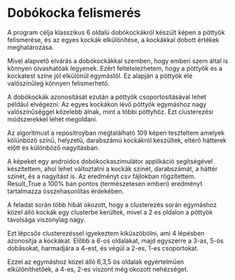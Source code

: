 # Dobókocka felismerés

A program célja klasszikus 6 oldalú dobókockákról készült képen a pöttyök felismerése, és az egyes kockák elkülönítése, a kockákkal dobott értékek meghatározása.

Mivel alapvető elvárás a dobókockákkal szemben, hogy emberi szem által is könnyen olvashatóak legyenek. Ezért feltételezhetem, hogy a pöttyök és a kockatest színe jól elkülönül egymástól. Ez alapján a pöttyök éle valószínűleg könnyen felismerhető. 

A dobókockák azonosítását ezután a pöttyök csoportosításával lehet például elvégezni. Az egyes kockákon lévő pöttyök egymáshoz nagy valószínűséggel közelebb álnak, mint a többi pöttyhöz. Ezt clusterezési módszerekkel lehet megoldani.

Az algoritmust a repositroyban megtalálható 109 képen teszteltem amelyek kölünböző színű, helyzetű, darabszámú kockákról készültek, eltérő hátterek előtt és különböző nagyításban.

A képeket egy androidos dobókockaszimulátor applikáció segítségével készítettem, ahol lehet változtatni a kockák színét, darabszámát, a háttér színét, és a nagyítást is.
Az eredményt csv fájlokban rögzítettem. Result_True a 100% ban pontos (természetesen emberi) eredményt tartalmazza összehasonlítás érdekében.

A feladat során több hibát okozott, hogy a clusterezés során egymáshoz közel álló kockák egy clusterbe kerültek, mivel a 2 es oldalon a pöttyök távolsága viszonylag nagy. 

Ezt lépcsős clusterezéssel igyekeztem kiküszöbölni, ami 4 lépésben azonosítja a kockákat. Előbb a 6-os oldalakat, majd egyszerre a 3-as, 5-ös dobásokat, harmadjára a 4-est, és végül a 2-es, 1-es csoportokat. 

Ezzel az egymáshoz közel álló 6,3,5 ös oldalak egyértelműen elkülöníthetőek, a 4-es, 2-es viszont még okozott nehézséget.
